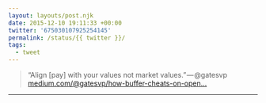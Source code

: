 ```yaml
---
layout: layouts/post.njk
date: 2015-12-10 19:11:33 +00:00
twitter: '675030107925254145'
permalink: /status/{{ twitter }}/
tags: 
  - tweet
---
```


> “Align [pay] with your values not market values.” — @gatesvp [medium.com/@gatesvp/how-buffer-cheats-on-open…](https://medium.com/@gatesvp/how-buffer-cheats-on-open-salaries-7f333fe231f2#.qbv89lcx2)

---
